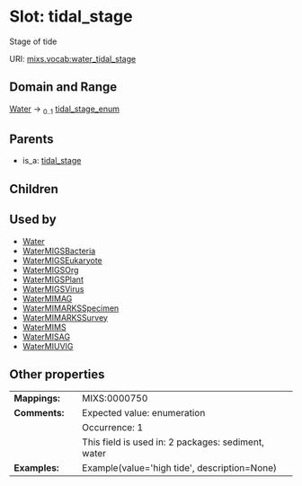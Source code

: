 
# Slot: tidal_stage


Stage of tide

URI: [mixs.vocab:water_tidal_stage](https://w3id.org/mixs/vocab/water_tidal_stage)


## Domain and Range

[Water](Water.md) &#8594;  <sub>0..1</sub> [tidal_stage_enum](tidal_stage_enum.md)

## Parents

 *  is_a: [tidal_stage](tidal_stage.md)

## Children


## Used by

 * [Water](Water.md)
 * [WaterMIGSBacteria](WaterMIGSBacteria.md)
 * [WaterMIGSEukaryote](WaterMIGSEukaryote.md)
 * [WaterMIGSOrg](WaterMIGSOrg.md)
 * [WaterMIGSPlant](WaterMIGSPlant.md)
 * [WaterMIGSVirus](WaterMIGSVirus.md)
 * [WaterMIMAG](WaterMIMAG.md)
 * [WaterMIMARKSSpecimen](WaterMIMARKSSpecimen.md)
 * [WaterMIMARKSSurvey](WaterMIMARKSSurvey.md)
 * [WaterMIMS](WaterMIMS.md)
 * [WaterMISAG](WaterMISAG.md)
 * [WaterMIUVIG](WaterMIUVIG.md)

## Other properties

|  |  |  |
| --- | --- | --- |
| **Mappings:** | | MIXS:0000750 |
| **Comments:** | | Expected value: enumeration |
|  | | Occurrence: 1 |
|  | | This field is used in: 2 packages: sediment, water |
| **Examples:** | | Example(value='high tide', description=None) |

